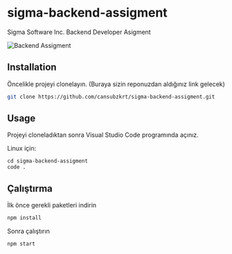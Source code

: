 # sigma-backend-assigment
Sigma Software Inc. Backend Developer Asigment


![Backend Assigment](/Screenshot.png)

## Installation

Öncelikle projeyi clonelayın. (Buraya sizin reponuzdan aldığınız link gelecek)

```bash
git clone https://github.com/cansubzkrt/sigma-backend-assigment.git
```

## Usage

Projeyi cloneladıktan sonra Visual Studio Code programında açınız.

Linux için:
```linux
cd sigma-backend-assigment
code .
```

## Çalıştırma

İlk önce gerekli paketleri indirin

```bash
npm install
```
Sonra çalıştırın
```bash
npm start
```
